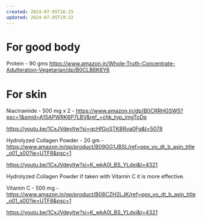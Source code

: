```yaml
---
created: 2024-07-05T16:25
updated: 2024-07-05T19:32
---
```

# For good body

Protein - 90 gms 
https://www.amazon.in/Whole-Truth-Concentrate-Adulteration-Vegetarian/dp/B0CLB6K6Y6

# For skin

Niacinamide - 500 mg x 2 - https://www.amazon.in/dp/B0CRRHGSW5?psc=1&smid=A15APWRK6P7LBV&ref_=chk_typ_imgToDp

https://youtu.be/1CxJVdeyltw?si=gcHfGoSTKBRva0Fg&t=5078

Hydrolyzed Collagen Powder - 20 gm - https://www.amazon.in/gp/product/B09GG1JBSL/ref=ppx_yo_dt_b_asin_title_o01_s00?ie=UTF8&psc=1

https://youtu.be/1CxJVdeyltw?si=K_wkA0l_BS_YLdxi&t=4321

Hydrolyzed Collagen Powder if taken with Vitamin C it is more effective.

Vitamin C - 500 mg -  https://www.amazon.in/gp/product/B08CZH2LJK/ref=ppx_yo_dt_b_asin_title_o01_s00?ie=UTF8&psc=1

https://youtu.be/1CxJVdeyltw?si=K_wkA0l_BS_YLdxi&t=4321

